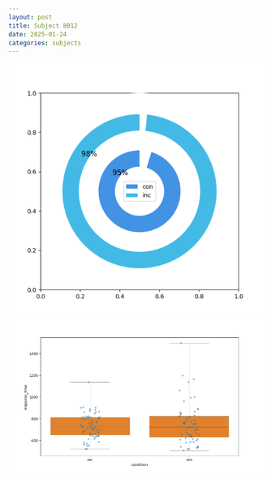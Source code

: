 ```yaml
---
layout: post
title: Subject 8012
date: 2025-01-24
categories: subjects
---
```


![](data/8012/run-8/8012_accuracy_by_condition.png)
![](data/8012/run-8/8012_rt.png)

